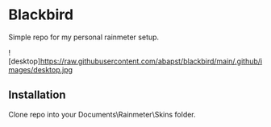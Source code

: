 # Blackbird

Simple repo for my personal rainmeter setup.

![desktop]https://raw.githubusercontent.com/abapst/blackbird/main/.github/images/desktop.jpg

## Installation

Clone repo into your Documents\Rainmeter\Skins folder.
